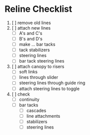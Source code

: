 # Reline Checklist

1. [ ] remove old lines
2. [ ] attach new lines
   - [ ] A's and C's
   - [ ] B's and D's
   - [ ] make ... bar tacks
   - [ ] tack stabilizers
   - [ ] steering lines
   - [ ] bar tack steering lines
3. [ ] attach canopy to risers
   - [ ] soft links
   - [ ] lines through slider
   - [ ] steering lines through guide ring
   - [ ] attach steering lines to toggle
4. [ ] check
   - [ ] continuity
   - [ ] bar tacks
     - [ ] cascades
     - [ ] line attachments
     - [ ] stabilizers
     - [ ] steering lines

<script>
    const checkboxes = document.querySelectorAll('input[type="checkbox"]')
    checkboxes.forEach((checkbox) => {
      checkbox.removeAttribute("disabled")
    })
</script>
